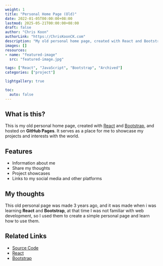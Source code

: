 ```yaml
---
weight: 1
title: "Personal Home Page (Old)"
date: 2022-01-05T00:00:00+08:00
lastmod: 2025-05-21T00:00:00+08:00
draft: false
author: "Chris Koon"
authorLink: "https://ChrisKoonCK.com"
description: "My old personal home page, created with React and Bootstrap, and hosted on GitHub Pages."
images: []
resources:
- name: "featured-image"
  src: "featured-image.jpg"

tags: ["React", "JavaScript", "Bootstrap", "Archived"]
categories: ["project"]

lightgallery: true

toc:
  auto: false
---
```


## What is this?
This is my old personal home page, created with [React](https://reactjs.org/) and [Bootstrap](https://getbootstrap.com/), and hosted on **GitHub Pages**.
It serves as a place for me to showcase my projects and interests with the world.

## Features
- Information about me
- Share my thoughts
- Project showcases
- Links to my social media and other platforms

## My thoughts
This old personal page was made 3 years ago,
and it was made when i was learning **React** and **Bootstrap**,
at that time I was not familiar with web development,
so I used them to create a simple personal page and learn how to use them.

## Related Links
- [Source Code](https://github.com/ChrisWK51/portfolio/)
- [React](https://reactjs.org/)
- [Bootstrap](https://getbootstrap.com/)